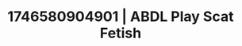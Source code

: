 ---
categories:
- AI-generated
- Erotic curves
- Pleasure activism
- Lip gloss fantasy
- ASMR
- Caressing curves
- Virtual intimacy
- Cosplay
image: /assets/images/1746580904901.jpg
layout: post
seo:
  description: Featured content with sensual ABDL Play, Scat Fetish. HD images available.
  keywords: ABDL Play, Scat Fetish
  og_image: /assets/images/1746580904901.jpg
  schema_type: VisualArtwork
tags:
- ABDL Play
- Scat Fetish
- '#1746580904901'
title: 1746580904901 | ABDL Play Scat Fetish
---
